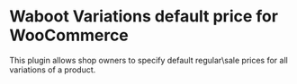 # Waboot Variations default price for WooCommerce

This plugin allows shop owners to specify default regular\sale prices for all variations of a product.